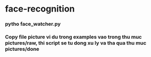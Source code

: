 # face-recognition

### pytho face_watcher.py

### Copy file picture vi du trong examples vao trong thu muc pictures/raw, thi script se tu dong xu ly va tha qua thu muc pictures/done

